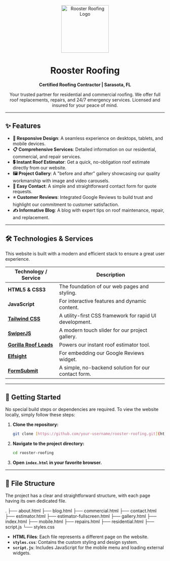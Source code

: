 <div align="center">
  <img src="https://ik.imagekit.io/roosterroofing/Logo%20Icon.png?updatedAt=1753913620033" alt="Rooster Roofing Logo" width="150"/>
  <h1>Rooster Roofing</h1>
  <p>
    <strong>Certified Roofing Contractor | Sarasota, FL</strong>
  </p>
  <p>
    Your trusted partner for residential and commercial roofing. We offer full roof replacements, repairs, and 24/7 emergency services. Licensed and insured for your peace of mind.
  </p>
</div>

---

## ✨ Features

* **📱 Responsive Design**: A seamless experience on desktops, tablets, and mobile devices.
* **📋 Comprehensive Services**: Detailed information on our residential, commercial, and repair services.
* **💲 Instant Roof Estimator**: Get a quick, no-obligation roof estimate directly from our website.
* **🖼️ Project Gallery**: A "before and after" gallery showcasing our quality workmanship with image and video carousels.
* **📧 Easy Contact**: A simple and straightforward contact form for quote requests.
* **⭐ Customer Reviews**: Integrated Google Reviews to build trust and highlight our commitment to customer satisfaction.
* **✍️ Informative Blog**: A blog with expert tips on roof maintenance, repair, and replacement.

---

## 🛠️ Technologies & Services

This website is built with a modern and efficient stack to ensure a great user experience.

| Technology / Service                                       | Description                                           |
| ---------------------------------------------------------- | ----------------------------------------------------- |
| **HTML5 & CSS3** | The foundation of our web pages and styling.          |
| **JavaScript** | For interactive features and dynamic content.         |
| **[Tailwind CSS](https://tailwindcss.com/)** | A utility-first CSS framework for rapid UI development. |
| **[SwiperJS](https://swiperjs.com/)** | A modern touch slider for our project gallery.        |
| **[Gorilla Roof Leads](https://www.gorillaroofleads.com/)** | Powers our instant roof estimator tool.               |
| **[Elfsight](https://elfsight.com/)** | For embedding our Google Reviews widget.              |
| **[FormSubmit](https://formsubmit.co/)** | A simple, no-backend solution for our contact form.   |

---

## 🚀 Getting Started

No special build steps or dependencies are required. To view the website locally, simply follow these steps:

1.  **Clone the repository:**
    ```bash
    git clone [https://github.com/your-username/rooster-roofing.git](https://github.com/your-username/rooster-roofing.git)
    ```
2.  **Navigate to the project directory:**
    ```bash
    cd rooster-roofing
    ```
3.  **Open `index.html` in your favorite browser.**

---

## 📁 File Structure

The project has a clear and straightforward structure, with each page having its own dedicated file.

.
├── about.html
├── blog.html
├── commercial.html
├── contact.html
├── estimator.html
├── estimator-fullscreen.html
├── gallery.html
├── index.html
├── mobile.html
├── repairs.html
├── residential.html
├── script.js
└── styles.css

* **HTML Files**: Each file represents a different page on the website.
* **`styles.css`**: Contains the custom styling and design system.
* **`script.js`**: Includes JavaScript for the mobile menu and loading external widgets.

